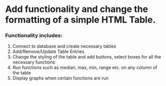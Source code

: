 # Add functionality and change the formatting of a simple HTML Table.

### Functionality includes:
1. Connect to database and create necessary tables
1. Add/Remove/Update Table Entries
1. Change the styling of the table and add buttons, select boxes for all the necessary functions
1. Run functions such as median, max, min, range etc. on any column of the table
1. Display graphs when certain functions are run 
